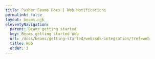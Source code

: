 ```yaml
---
title: Pusher Beams Docs | Web Notifications
permalink: false
layout: beams.njk
eleventyNavigation:
  parent: Beams getting started
  key: Beams getting started Web
  url: /docs/beams/getting-started/web/sdk-integration/?ref=web
  title: Web
  order: 3
---
```

